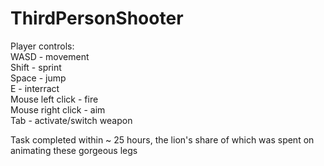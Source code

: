 # ThirdPersonShooter

Player controls:
<br>
WASD - movement  <br>
Shift - sprint <br>
Space - jump <br>
E - interract <br>
Mouse left click - fire <br>
Mouse right click - aim <br>
Tab - activate/switch weapon <br>

Task completed within ~ 25 hours, the lion's share of which was spent on animating these gorgeous legs